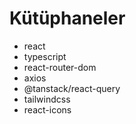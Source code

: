 # Kütüphaneler

- react
- typescript
- react-router-dom
- axios
- @tanstack/react-query
- tailwindcss
- react-icons
